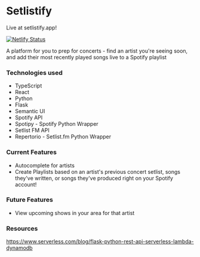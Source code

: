 # Setlistify
Live at setlistify.app!

[![Netlify Status](https://api.netlify.com/api/v1/badges/1ddc4b4f-68b8-410b-93a8-5f10c7fece4c/deploy-status)](https://app.netlify.com/sites/sleepy-roentgen-4c791e/deploys)

A platform for you to prep for concerts - find an artist you're seeing soon, and add their most recently played songs live to a Spotify playlist

### Technologies used
* TypeScript
* React
* Python
* Flask
* Semantic UI
* Spotify API
* Spotipy - Spotify Python Wrapper
* Setlist FM API
* Repertorio - Setlist.fm Python Wrapper

### Current Features
* Autocomplete for artists
* Create Playlists based on an artist's previous concert setlist, 
songs they've written, or songs they've produced right on your Spotify account!

### Future Features
* View upcoming shows in your area for that artist

### Resources
https://www.serverless.com/blog/flask-python-rest-api-serverless-lambda-dynamodb 

